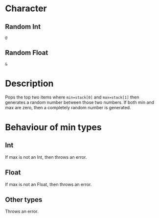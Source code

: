 # Character
## Random Int
`@`

## Random Float
`&`

# Description
Pops the top two items where `min=stack[0]` and `max=stack[1]` then generates a random number between those two numbers.
If both min and max are zero, then a completely random number is generated.

# Behaviour of min types
## Int
If max is not an Int, then throws an error.

## Float
If max is not an Float, then throws an error.

## Other types
Throws an error.
